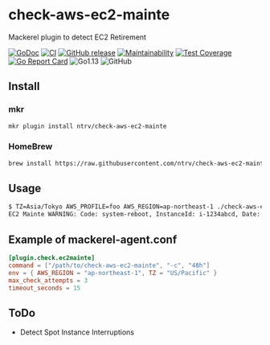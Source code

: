 # check-aws-ec2-mainte

Mackerel plugin to detect EC2 Retirement

[![GoDoc](https://godoc.org/github.com/ntrv/check-aws-ec2-mainte?status.svg)](https://godoc.org/github.com/ntrv/check-aws-ec2-mainte/lib)
[![CI](https://travis-ci.org/ntrv/check-aws-ec2-mainte.svg?branch=master)](https://travis-ci.org/ntrv/check-aws-ec2-mainte)
[![GitHub release](https://img.shields.io/github/release/ntrv/check-aws-ec2-mainte.svg)](https://github.com/ntrv/check-aws-ec2-mainte/releases)
[![Maintainability](https://api.codeclimate.com/v1/badges/84698652a28fdaf6bf5e/maintainability)](https://codeclimate.com/github/ntrv/check-aws-ec2-mainte/maintainability)
[![Test Coverage](https://api.codeclimate.com/v1/badges/84698652a28fdaf6bf5e/test_coverage)](https://codeclimate.com/github/ntrv/check-aws-ec2-mainte/test_coverage)
[![Go Report Card](https://goreportcard.com/badge/github.com/ntrv/check-aws-ec2-mainte)](https://goreportcard.com/report/github.com/ntrv/check-aws-ec2-mainte)
![Go1.13](https://img.shields.io/badge/Go-1.13-blue.svg)
![GitHub](https://img.shields.io/github/license/ntrv/check-aws-ec2-mainte.svg)

## Install

### mkr

```bash
mkr plugin install ntrv/check-aws-ec2-mainte
```

### HomeBrew

```bash
brew install https://raw.githubusercontent.com/ntrv/check-aws-ec2-mainte/master/Formula/check-aws-ec2-mainte.rb
```

## Usage

```bash
$ TZ=Asia/Tokyo AWS_PROFILE=foo AWS_REGION=ap-northeast-1 ./check-aws-ec2-mainte --all
EC2 Mainte WARNING: Code: system-reboot, InstanceId: i-1234abcd, Date: 2019-03-29T21:00:00+09:00 - 2019-03-29T23:00:00+09:00, Description: scheduled reboot
```

## Example of mackerel-agent.conf

```toml
[plugin.check.ec2mainte]
command = ["/path/to/check-aws-ec2-mainte", "-c", "48h"]
env = { AWS_REGION = "ap-northeast-1", TZ = "US/Pacific" }
max_check_attempts = 3
timeout_seconds = 15
```

## ToDo

* Detect Spot Instance Interruptions
